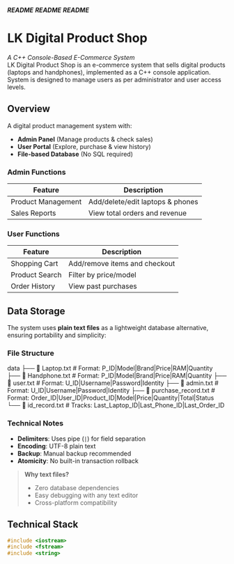 ***README***
***README*** 
***README***

# LK Digital Product Shop   
*A C++ Console-Based E-Commerce System*  
LK Digital Product Shop is an e-commerce system that sells digital products (laptops and handphones), implemented as a C++ console application. System is designed to manage users as per administrator and user access levels.

## Overview  
A digital product management system with:  
- **Admin Panel** (Manage products & check sales)  
- **User Portal** (Explore, purchase & view history)  
- **File-based Database** (No SQL required)  


### Admin Functions  
| Feature               | Description                                 |
|-----------------------|---------------------------------------------|
|    Product Management | Add/delete/edit laptops & phones            |
|    Sales Reports      | View total orders and revenue               |

### User Functions  
| Feature            | Description                                 |
|--------------------|---------------------------------------------|
|    Shopping Cart   | Add/remove items and checkout               |
|    Product Search  | Filter by price/model                       |
|    Order History   | View past purchases                         |

## Data Storage
The system uses **plain text files** as a lightweight database alternative, ensuring portability and simplicity:

### File Structure
data
├── 📄 Laptop.txt # Format: P_ID|Model|Brand|Price|RAM|Quantity
├── 📄 Handphone.txt # Format: P_ID|Model|Brand|Price|RAM|Quantity
├── 📄 user.txt # Format: U_ID|Username|Password|Identity
├── 📄 admin.txt # Format: U_ID|Username|Password|Identity
├── 📄 purchase_record.txt # Format: Order_ID|User_ID|Product_ID|Model|Price|Quantity|Total|Status
└── 📄 id_record.txt # Tracks: Last_Laptop_ID|Last_Phone_ID|Last_Order_ID

### Technical Notes
- **Delimiters**: Uses pipe (`|`) for field separation
- **Encoding**: UTF-8 plain text
- **Backup**: Manual backup recommended 
- **Atomicity**: No built-in transaction rollback 

>  **Why text files?**  
> - Zero database dependencies  
> - Easy debugging with any text editor  
> - Cross-platform compatibility

##  Technical Stack  
```cpp
#include <iostream> 
#include <fstream>  
#include <string>    

